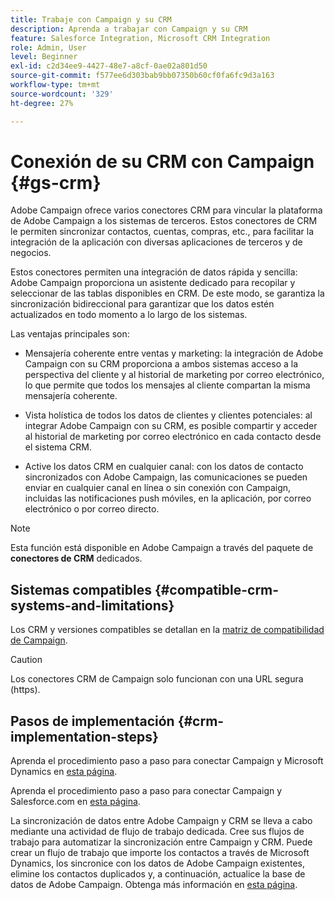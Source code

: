 ```yaml
---
title: Trabaje con Campaign y su CRM
description: Aprenda a trabajar con Campaign y su CRM
feature: Salesforce Integration, Microsoft CRM Integration
role: Admin, User
level: Beginner
exl-id: c2d34ee9-4427-48e7-a8cf-0ae02a801d50
source-git-commit: f577ee6d303bab9bb07350b60cf0fa6fc9d3a163
workflow-type: tm+mt
source-wordcount: '329'
ht-degree: 27%

---
```


# Conexión de su CRM con Campaign {#gs-crm}

Adobe Campaign ofrece varios conectores CRM para vincular la plataforma de Adobe Campaign a los sistemas de terceros. Estos conectores de CRM le permiten sincronizar contactos, cuentas, compras, etc., para facilitar la integración de la aplicación con diversas aplicaciones de terceros y de negocios.

Estos conectores permiten una integración de datos rápida y sencilla: Adobe Campaign proporciona un asistente dedicado para recopilar y seleccionar de las tablas disponibles en CRM. De este modo, se garantiza la sincronización bidireccional para garantizar que los datos estén actualizados en todo momento a lo largo de los sistemas.

Las ventajas principales son:

* Mensajería coherente entre ventas y marketing: la integración de Adobe Campaign con su CRM proporciona a ambos sistemas acceso a la perspectiva del cliente y al historial de marketing por correo electrónico, lo que permite que todos los mensajes al cliente compartan la misma mensajería coherente.

* Vista holística de todos los datos de clientes y clientes potenciales: al integrar Adobe Campaign con su CRM, es posible compartir y acceder al historial de marketing por correo electrónico en cada contacto desde el sistema CRM.

* Active los datos CRM en cualquier canal: con los datos de contacto sincronizados con Adobe Campaign, las comunicaciones se pueden enviar en cualquier canal en línea o sin conexión con Campaign, incluidas las notificaciones push móviles, en la aplicación, por correo electrónico o por correo directo.


>[!NOTE]
>
>Esta función está disponible en Adobe Campaign a través del paquete de **conectores de CRM** dedicados.

## Sistemas compatibles {#compatible-crm-systems-and-limitations}

Los CRM y versiones compatibles se detallan en la [matriz de compatibilidad de Campaign](../start/compatibility-matrix.md).

>[!CAUTION]
>
> Los conectores CRM de Campaign solo funcionan con una URL segura (https).

## Pasos de implementación {#crm-implementation-steps}

Aprenda el procedimiento paso a paso para conectar Campaign y Microsoft Dynamics en [esta página](ac-ms-dyn.md).

Aprenda el procedimiento paso a paso para conectar Campaign y Salesforce.com en [esta página](ac-sfdc.md).

La sincronización de datos entre Adobe Campaign y CRM se lleva a cabo mediante una actividad de flujo de trabajo dedicada. Cree sus flujos de trabajo para automatizar la sincronización entre Campaign y CRM. Puede crear un flujo de trabajo que importe los contactos a través de Microsoft Dynamics, los sincronice con los datos de Adobe Campaign existentes, elimine los contactos duplicados y, a continuación, actualice la base de datos de Adobe Campaign. Obtenga más información en [esta página](crm-data-sync.md).
